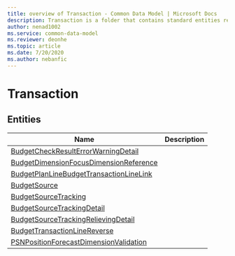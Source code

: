 ```yaml
---
title: overview of Transaction - Common Data Model | Microsoft Docs
description: Transaction is a folder that contains standard entities related to the Common Data Model.
author: nenad1002
ms.service: common-data-model
ms.reviewer: deonhe
ms.topic: article
ms.date: 7/20/2020
ms.author: nebanfic
---
```


# Transaction


## Entities

|Name|Description|
|---|---|
|[BudgetCheckResultErrorWarningDetail](BudgetCheckResultErrorWarningDetail.md)||
|[BudgetDimensionFocusDimensionReference](BudgetDimensionFocusDimensionReference.md)||
|[BudgetPlanLineBudgetTransactionLineLink](BudgetPlanLineBudgetTransactionLineLink.md)||
|[BudgetSource](BudgetSource.md)||
|[BudgetSourceTracking](BudgetSourceTracking.md)||
|[BudgetSourceTrackingDetail](BudgetSourceTrackingDetail.md)||
|[BudgetSourceTrackingRelievingDetail](BudgetSourceTrackingRelievingDetail.md)||
|[BudgetTransactionLineReverse](BudgetTransactionLineReverse.md)||
|[PSNPositionForecastDimensionValidation](PSNPositionForecastDimensionValidation.md)||
